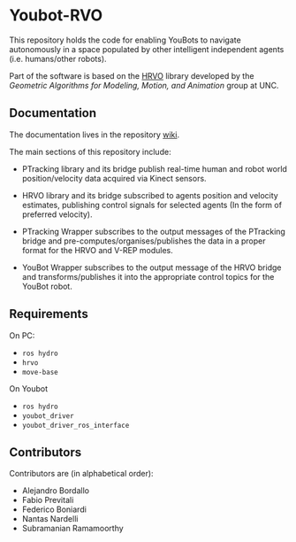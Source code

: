 # Youbot-RVO

This repository holds the code for enabling YouBots to navigate
autonomously in a space populated by other intelligent independent
agents (i.e. humans/other robots).

Part of the software is based on the
[HRVO](http://gamma.cs.unc.edu/HRVO/) library developed by the
*Geometric Algorithms for Modeling, Motion, and Animation* group at
UNC.

## Documentation

The documentation lives in the repository
[wiki](https://github.com/ipab-rad/Youbot-RVO/wiki).

The main sections of this repository include:

 - PTracking library and its bridge publish real-time human
   and robot world position/velocity data acquired via Kinect sensors.
 - HRVO library and its bridge subscribed to agents position
   and velocity estimates, publishing control signals for selected
   agents (In the form of preferred velocity).

 - PTracking Wrapper subscribes to the output messages of the
   PTracking bridge and pre-computes/organises/publishes the data in a
   proper format for the HRVO and V-REP modules.

 - YouBot Wrapper subscribes to the output message of the HRVO
   bridge and transforms/publishes it into the appropriate control
   topics for the YouBot robot.

## Requirements

On PC:
* `ros hydro`
* `hrvo`
* `move-base`

On Youbot
* `ros hydro`
* `youbot_driver`
* `youbot_driver_ros_interface`

## Contributors

Contributors are (in alphabetical order):
 * Alejandro Bordallo
 * Fabio Previtali
 * Federico Boniardi
 * Nantas Nardelli
 * Subramanian Ramamoorthy
